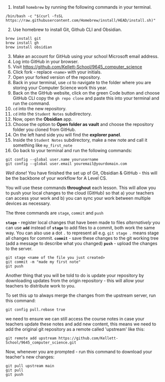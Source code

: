 

1. Install `homebrew` by running the following commands in your terminal.

``` shell
/bin/bash -c "$(curl -fsSL https://raw.githubusercontent.com/Homebrew/install/HEAD/install.sh)"
```


2. Use homebrew to install Git, Github CLI and Obsidian.

``` shell
brew install git
brew install gh
brew install obsidian
```

3. Make an account for GitHub using your school Microsoft email address.
4. Log into GitHub in your browser.
5. Visit https://github.com/Kellett-School/9645_computer_science
6. Click fork - replace `<name>` with your initials.
7. Open your forked version of the repository.
8. Back in your terminal, use `cd` to navigate to the folder where you are storing your Computer Science work this year.
9. Back on the GitHub website, click on the green Code button and choose GitHub CLI copy the `gh repo clone` and paste this into your terminal and run the command.
10. `cd` into the new repository.
11. `cd` into the `Student Notes` subdirectory.
12. Now, open the **Obsidian** app.
13. Choose the option to **Open folder as vault** and choose the repository folder you cloned from GitHub.
14. On the left hand side you will find the **explorer panel**.
15. Inside the `Student Notes` subdirectory, make a new note and call it something like `my_first_note`
16. Go back to your terminal and run the following commands:


``` shell
git config --global user.name yourusername
git config --global user.email youremail@yourdomain.com
```

*Well done*! You have finished the set up of Git, Obsidian & GitHub - this will be the backbone of your workflow for A Level CS.


You will use these commands **throughout** each lesson. This will allow you to push your local changes to the cloud (GitHub) so that a) your teachers can access your work and b) you can sync your work between multiple devices as necessary.

The three commands are `stage`, `commit` and `push`

**`stage`** - register local changes that have been made to files
*alternatively* you can use **`add`** instead of **`stage`** to add files to a commit, both work the same way. You can also use a dot `.` to represent all e.g. `git stage .` means stage all changes for commit.
**`commit`** - save these changes to the git working tree (add a message to describe what you changed)
**`push`** - upload the changes to the server.

``` shell
git stage <name of the file you just created>
git commit -m "made my first note"
git push
```

Another thing that you will be told to do is update your repository by downloading updates from the origin repository - this will allow your teachers to distribute work to you.

To set this up to always merge the changes from the upstream server, run this command:

``` shell
git config pull.rebase true
```

we need to ensure we can still access the course notes in case your teachers update these notes and add new content, this means we need to add the original git repository as a remote called 'upstream' like this:

``` shell
git remote add upstream https://github.com/Kellett-School/9645_computer_science.git
```

Now, whenever you are prompted - run this command to download your teacher's new changes:

``` shell
git pull upstream main 
git pull
git push
```



